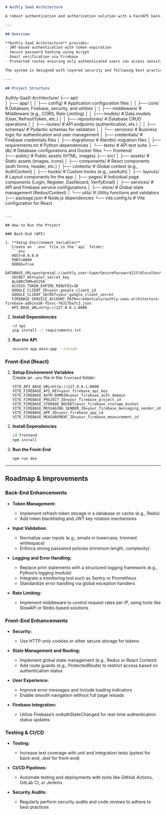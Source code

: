 ```markdown
# Authly SaaS Architecture

A robust authentication and authorization solution with a FastAPI back-end integrated with Firebase and a modern React (Vite + TypeScript) front-end.

---

## Overview

**Authly SaaS Architecture** provides:
- JWT-based authentication with token expiration
- Secure password hashing using bcrypt
- Email verification via Firebase
- Protected routes ensuring only authenticated users can access sensitive parts of the application

The system is designed with layered security and following best practices for scalability and maintenance.

---

## Project Structure

```
Authly-SaaS-Architecture/
├── api/                         
│   ├── app/
│   │   ├── config/              # Application configuration files
│   │   ├── core/                # Database, Firebase, security, and utilities
│   │   ├── middleware/          # Middleware (e.g., CORS, Rate Limiting)
│   │   ├── models/              # Data models (User, RefreshToken, etc.)
│   │   ├── repositories/        # Database CRUD operations
│   │   ├── routes/              # API endpoints (authentication, etc.)
│   │   ├── schemas/             # Pydantic schemas for validation
│   │   └── services/            # Business logic for authentication and user management
│   ├── credentials/             # Firebase credentials files
│   ├── migrations/              # Alembic migration files
│   ├── requirements.txt         # Python dependencies
│   └── tests/                   # API test suite
├── db/                          # Database configurations and Docker files
└── frontend/                    
   ├── public/                  # Public assets (HTML, images)
   ├── src/
   │   ├── assets/              # Static assets (images, icons)
   │   ├── components/          # React components (auth forms, header, etc.)
   │   ├── contexts/            # Global context (e.g., AuthContext)
   │   ├── hooks/               # Custom hooks (e.g., useAuth)
   │   ├── layouts/             # Layout components for the app
   │   ├── pages/               # Individual page components (Login, Register, Dashboard, VerifyEmail)
   │   ├── services/            # API and Firebase service configurations
   │   ├── store/               # Global state management (Redux/Context)
   │   └── utils/               # Utility functions and validators
   ├── package.json             # Node.js dependencies
   └── vite.config.ts           # Vite configuration for React
```

---

## How to Run the Project

### Back-End (API)

1. **Setup Environment Variables**  
   Create an `.env` file in the `api` folder:
   ```env
   HOST=0.0.0.0
   PORT=8000
   DEBUG=True
   DATABASE_URL=postgresql://authly_user:SuperSecurePassword123!@localhost:5432/authly_db
   SECRET_KEY=your_secret_key
   ALGORITHM=HS256
   ACCESS_TOKEN_EXPIRE_MINUTES=30
   GOOGLE_CLIENT_ID=your_google_client_id
   GOOGLE_CLIENT_SECRET=your_google_client_secret
   FIREBASE_SERVICE_ACCOUNT_PATH=credentials/authly-saas-architecture-firebase-adminsdk-fbsvc-76317ba7c3.json
   API_BASE_URL=http://127.0.0.1:8000
   ```

2. **Install Dependencies**
   ```bash
   cd api
   pip install -r requirements.txt
   ```

3. **Run the API**
   ```bash
   uvicorn app.main:app --reload
   ```

### Front-End (React)

1. **Setup Environment Variables**  
   Create an `.env` file in the `frontend` folder:
   ```env
   VITE_API_BASE_URL=http://127.0.0.1:8000
   VITE_FIREBASE_API_KEY=your_firebase_api_key
   VITE_FIREBASE_AUTH_DOMAIN=your_firebase_auth_domain
   VITE_FIREBASE_PROJECT_ID=your_firebase_project_id
   VITE_FIREBASE_STORAGE_BUCKET=your_firebase_storage_bucket
   VITE_FIREBASE_MESSAGING_SENDER_ID=your_firebase_messaging_sender_id
   VITE_FIREBASE_APP_ID=your_firebase_app_id
   VITE_FIREBASE_MEASUREMENT_ID=your_firebase_measurement_id
   ```

2. **Install Dependencies**
   ```bash
   cd frontend
   npm install
   ```

3. **Run the Front-End**
   ```bash
   npm run dev
   ```

---

## Roadmap & Improvements

### Back-End Enhancements

- **Token Management:**  
  - Implement refresh token storage in a database or cache (e.g., Redis)
  - Add token blacklisting and JWT key rotation mechanisms

- **Input Validation:**  
  - Normalize user inputs (e.g., emails in lowercase, trimmed whitespace)
  - Enforce strong password policies (minimum length, complexity)

- **Logging and Error Handling:**  
  - Replace print statements with a structured logging framework (e.g., Python’s logging module)
  - Integrate a monitoring tool such as Sentry or Prometheus
  - Standardize error handling via global exception handlers

- **Rate Limiting:**  
  - Implement middleware to control request rates per IP, using tools like SlowAPI or Redis-based solutions

### Front-End Enhancements

- **Security:**  
  - Use HTTP-only cookies or other secure storage for tokens

- **State Management and Routing:**  
  - Implement global state management (e.g., Redux or React Context)
  - Add route guards (e.g., ProtectedRoute) to restrict access based on authentication status

- **User Experience:**  
  - Improve error messages and include loading indicators
  - Enable smooth navigation without full page reloads

- **Firebase Integration:**  
  - Utilize Firebase’s onAuthStateChanged for real-time authentication status updates

### Testing & CI/CD

- **Testing:**  
  - Increase test coverage with unit and integration tests (pytest for back-end, Jest for front-end)

- **CI/CD Pipelines:**  
  - Automate testing and deployments with tools like GitHub Actions, GitLab CI, or Jenkins

- **Security Audits:**  
  - Regularly perform security audits and code reviews to adhere to best practices
```
